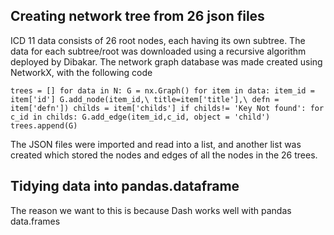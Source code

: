 ## Creating network tree from 26 json files

ICD 11 data consists of 26 root nodes, each having its own subtree. The data for each subtree/root was downloaded using a recursive algorithm deployed by Dibakar. The network graph database was made created using NetworkX, with the following code

`trees = []
for data in N:
    G = nx.Graph()
    for item in data:
        item_id = item['id']
        G.add_node(item_id,\
               title=item['title'],\
               defn = item['defn'])
        childs = item['childs']
        if childs!= 'Key Not found':
            for c_id in childs:
                G.add_edge(item_id,c_id, object = 'child')
    trees.append(G)`
    
The JSON files were imported and read into a list, and another list was created which stored the nodes and edges of all the nodes in the 26 trees.

## Tidying data into pandas.dataframe

The reason we want to this is because Dash works well with pandas data.frames
